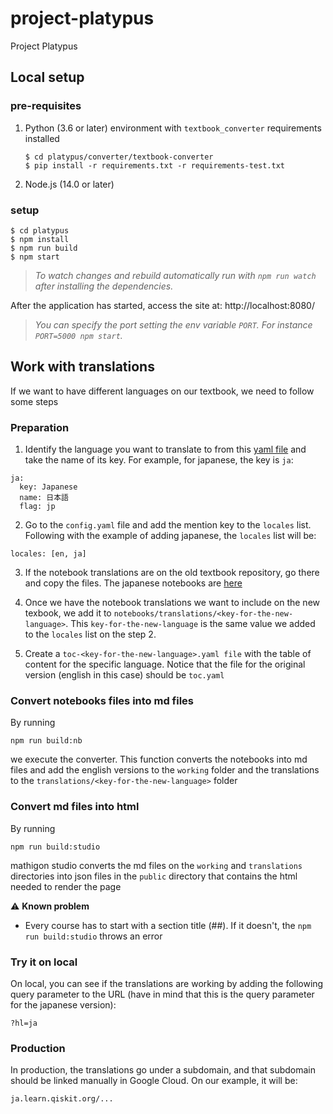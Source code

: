 # project-platypus

Project Platypus

## Local setup

### pre-requisites

1. Python (3.6 or later) environment with `textbook_converter` requirements installed

    ```
    $ cd platypus/converter/textbook-converter
    $ pip install -r requirements.txt -r requirements-test.txt
    ```

1. Node.js (14.0 or later)

### setup

```
$ cd platypus
$ npm install
$ npm run build
$ npm start
```

> _To watch changes and rebuild automatically run with `npm run watch` after installing the dependencies._

After the application has started, access the site at: http://localhost:8080/

> _You can specify the port setting the env variable `PORT`. For instance `PORT=5000 npm start`._

## Work with translations

If we want to have different languages on our textbook, we need to follow some steps

### Preparation

1. Identify the language you want to translate to from this [yaml file](https://github.com/mathigon/studio/blob/main/server/data/locales.yaml) and take the name of its key. For example, for japanese, the key is `ja`:

```
ja:
  key: Japanese
  name: 日本語
  flag: jp
```

2. Go to the `config.yaml` file and add the mention key to the `locales` list. Following with the example of adding japanese, the `locales` list will be:

```
locales: [en, ja]
```

3. If the notebook translations are on the old textbook repository, go there and copy the files. The japanese notebooks are [here](https://github.com/qiskit-community/qiskit-textbook/tree/main/i18n/locales/ja)

4. Once we have the notebook translations we want to include on the new texbook, we add it to `notebooks/translations/<key-for-the-new-language>`. This `key-for-the-new-language` is the same value we added to the `locales` list on the step 2.

5. Create a `toc-<key-for-the-new-language>.yaml file` with the table of content for the specific language. Notice that the file for the original version (english in this case) should be `toc.yaml`

### Convert notebooks files into md files

By running 

```
npm run build:nb
```

we execute the converter. This function converts the notebooks into md files and add the english versions to the `working` folder and the translations to the `translations/<key-for-the-new-language>` folder

### Convert md files into html

By running

```
npm run build:studio
```

mathigon studio converts the md files on the `working` and `translations` directories into json files in the `public` directory that contains the html needed to render the page

⚠️ **Known problem**
- Every course has to start with a section title (##). If it doesn't, the `npm run build:studio` throws an error

### Try it on local
On local, you can see if the translations are working by adding the following query parameter to the URL (have in mind that this is the query parameter for the japanese version):

```
?hl=ja
```

### Production
In production, the translations go under a subdomain, and that subdomain should be linked manually in Google Cloud. On our example, it will be:

``` 
ja.learn.qiskit.org/...
```


